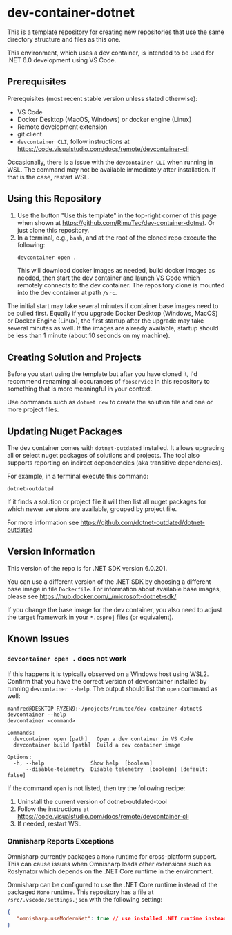 # dev-container-dotnet

This is a template repository for creating new repositories that use the same directory structure and files as this one.

This environment, which uses a dev container, is intended to be used for .NET 6.0 development using VS Code.

## Prerequisites

Prerequisites (most recent stable version unless stated otherwise):
- VS Code
- Docker Desktop (MacOS, Windows) or docker engine (Linux)
- Remote development extension
- git client
- `devcontainer CLI`, follow instructions at https://code.visualstudio.com/docs/remote/devcontainer-cli

Occasionally, there is a issue with the `devcontainer CLI` when running in WSL. The command may not be available immediately after installation. If that is the case, restart WSL.

## Using this Repository

1. Use the button "Use this template" in the top-right corner of this page when shown at https://github.com/RimuTec/dev-container-dotnet. Or just clone this repository.
1. In a terminal, e.g., `bash`, and at the root of the cloned repo execute the following:
   ```bash
   devcontainer open .
   ```
   This will download docker images as needed, build docker images as needed, then start the dev container and launch VS Code which remotely connects to the dev container. The repository clone is mounted into the dev container at path `/src`.

The initial start may take several minutes if container base images need to be pulled first. Equally if you upgrade Docker Desktop (Windows, MacOS) or Docker Engine (Linux), the first startup after the upgrade may take several minutes as well. If the images are already available, startup should be less than 1 minute (about 10 seconds on my machine).

## Creating Solution and Projects

Before you start using the template but after you have cloned it, I'd recommend renaming all occurances of `fooservice` in this repository to something that is more meaningful in your context.

Use commands such as `dotnet new` to create the solution file and one or more project files.

## Updating Nuget Packages

The dev container comes with `dotnet-outdated` installed. It allows upgrading all or select nuget packages of solutions and projects. The tool also supports reporting on indirect dependencies (aka transitive dependencies).

For example, in a terminal execute this command:
```
dotnet-outdated
```
If it finds a solution or project file it will then list all nuget packages for which newer versions are available, grouped by project file.

For more information see https://github.com/dotnet-outdated/dotnet-outdated

## Version Information

This version of the repo is for .NET SDK version 6.0.201.

You can use a different version of the .NET SDK by choosing a different base image in file `Dockerfile`. For information about available base images, please see https://hub.docker.com/_/microsoft-dotnet-sdk/

If you change the base image for the dev container, you also need to adjust the target framework in your `*.csproj` files (or equivalent).

## Known Issues

### `devcontainer open .` does not work

If this happens it is typically observed on a Windows host using WSL2. Confirm that you have the correct version of devcontainer installed by running `devcontainer --help`. The output should list the `open` command as well:
```Shell
manfred@DESKTOP-RYZEN9:~/projects/rimutec/dev-container-dotnet$ devcontainer --help
devcontainer <command>

Commands:
  devcontainer open [path]   Open a dev container in VS Code
  devcontainer build [path]  Build a dev container image

Options:
  -h, --help               Show help  [boolean]
      --disable-telemetry  Disable telemetry  [boolean] [default: false]
```

If the command `open` is not listed, then try the following recipe:
1. Uninstall the current version of dotnet-outdated-tool
2. Follow the instructions at https://code.visualstudio.com/docs/remote/devcontainer-cli
3. If needed, restart WSL

### Omnisharp Reports Exceptions

Omnisharp currently packages a `Mono` runtime for cross-platform support. This can cause issues when Omnisharp loads other extensions such as Roslynator which depends on the .NET Core runtime in the environment.

Omnisharp can be configured to use the .NET Core runtime instead of the packaged `Mono` runtime. This repository has a file at `/src/.vscode/settings.json` with the following setting:
```json
{
   "omnisharp.useModernNet": true // use installed .NET runtime instead of packaged Mono which may cause issues with other extensions
}
```
